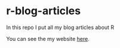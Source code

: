 # r-blog-articles
In this repo I put all my blog articles about R

You can see the my website [here](https://bervelin-lumesa.github.com).

